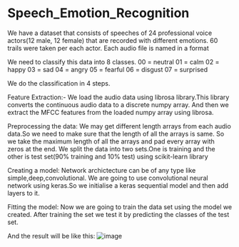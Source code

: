 # Speech_Emotion_Recognition
We have a dataset that consists of speeches of 24 professional voice actors(12 male, 12 female) that are recorded with different emotions.
60 trails were taken per each actor. Each audio file is named in a format

We need to classify this data into 8 classes.
00 = neutral
01 = calm 
02 = happy 
03 = sad 
04 = angry 
05 = fearful 
06 = disgust 
07 = surprised

We do the classification in 4 steps.

Feature Extraction:-
We load the audio data using librosa library.This library converts the continuous audio data to a discrete numpy array.
And then we extract the MFCC features from the loaded numpy array using librosa.

Preprocessing the data:
We may get different length arrays from each audio data.So we need to make sure that the length of all the arrays is same.
So we take the maximum length of all the arrays and pad every array with zeros at the end.
We split the data into two sets.One is training and the other is test set(90% training and 10% test) using scikit-learn library

Creating a model:
Network archictecture can be of any type like simple,deep,convolutional.
We are going to use convolutional neural network using keras.So we initialise a keras sequential model and then add layers to it.

Fitting the model:
Now we are going to train the data set using the model we created.
After training the set we test it by predicting the classes of the test set.

And the result will be like this:
![image](https://user-images.githubusercontent.com/55240071/87851943-4197f880-c91b-11ea-95c5-fe1a2981e900.png)
